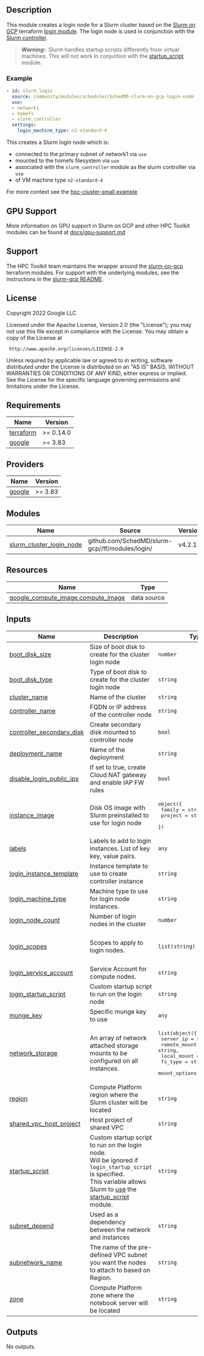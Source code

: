 ## Description

This module creates a login node for a Slurm cluster based on the
[Slurm on GCP][slurm-on-gcp] terraform [login module][login-module]. The login
node is used in conjunction with the
[Slurm controller](../SchedMD-slurm-on-gcp-controller).

> **_Warning:_**: Slurm handles startup scripts differently from virtual
> machines. This will not work in conjuntion with the
> [startup_script](../../../scripts/startup-script/README.md) module.

[login-module]: https://github.com/SchedMD/slurm-gcp/tree/master/tf/modules/login

### Example

```yaml
- id: slurm_login
  source: community/modules/scheduler/SchedMD-slurm-on-gcp-login-node
  use:
  - network1
  - homefs
  - slurm_controller
  settings:
    login_machine_type: n2-standard-4
```

This creates a Slurm login node which is:

* connected to the primary subnet of network1 via `use`
* mounted to the homefs filesystem via `use`
* associated with the `slurm_controller` module as the slurm controller via
  `use`
* of VM machine type `n2-standard-4`

For more context see the
[hpc-cluster-small example](../../../../examples/hpc-cluster-small.yaml)

## GPU Support

More information on GPU support in Slurm on GCP and other HPC Toolkit modules
can be found at [docs/gpu-support.md](../../../../docs/gpu-support.md)

## Support
The HPC Toolkit team maintains the wrapper around the [slurm-on-gcp] terraform
modules. For support with the underlying modules, see the instructions in the
[slurm-gcp README][slurm-gcp-readme].

[slurm-on-gcp]: https://github.com/SchedMD/slurm-gcp
[slurm-gcp-readme]: https://github.com/SchedMD/slurm-gcp#slurm-on-google-cloud-platform

## License

<!-- BEGINNING OF PRE-COMMIT-TERRAFORM DOCS HOOK -->
Copyright 2022 Google LLC

Licensed under the Apache License, Version 2.0 (the "License");
you may not use this file except in compliance with the License.
You may obtain a copy of the License at

     http://www.apache.org/licenses/LICENSE-2.0

Unless required by applicable law or agreed to in writing, software
distributed under the License is distributed on an "AS IS" BASIS,
WITHOUT WARRANTIES OR CONDITIONS OF ANY KIND, either express or implied.
See the License for the specific language governing permissions and
limitations under the License.

## Requirements

| Name | Version |
|------|---------|
| <a name="requirement_terraform"></a> [terraform](#requirement\_terraform) | >= 0.14.0 |
| <a name="requirement_google"></a> [google](#requirement\_google) | >= 3.83 |

## Providers

| Name | Version |
|------|---------|
| <a name="provider_google"></a> [google](#provider\_google) | >= 3.83 |

## Modules

| Name | Source | Version |
|------|--------|---------|
| <a name="module_slurm_cluster_login_node"></a> [slurm\_cluster\_login\_node](#module\_slurm\_cluster\_login\_node) | github.com/SchedMD/slurm-gcp//tf/modules/login/ | v4.2.1 |

## Resources

| Name | Type |
|------|------|
| [google_compute_image.compute_image](https://registry.terraform.io/providers/hashicorp/google/latest/docs/data-sources/compute_image) | data source |

## Inputs

| Name | Description | Type | Default | Required |
|------|-------------|------|---------|:--------:|
| <a name="input_boot_disk_size"></a> [boot\_disk\_size](#input\_boot\_disk\_size) | Size of boot disk to create for the cluster login node | `number` | `20` | no |
| <a name="input_boot_disk_type"></a> [boot\_disk\_type](#input\_boot\_disk\_type) | Type of boot disk to create for the cluster login node | `string` | `"pd-standard"` | no |
| <a name="input_cluster_name"></a> [cluster\_name](#input\_cluster\_name) | Name of the cluster | `string` | `null` | no |
| <a name="input_controller_name"></a> [controller\_name](#input\_controller\_name) | FQDN or IP address of the controller node | `string` | n/a | yes |
| <a name="input_controller_secondary_disk"></a> [controller\_secondary\_disk](#input\_controller\_secondary\_disk) | Create secondary disk mounted to controller node | `bool` | `false` | no |
| <a name="input_deployment_name"></a> [deployment\_name](#input\_deployment\_name) | Name of the deployment | `string` | n/a | yes |
| <a name="input_disable_login_public_ips"></a> [disable\_login\_public\_ips](#input\_disable\_login\_public\_ips) | If set to true, create Cloud NAT gateway and enable IAP FW rules | `bool` | `false` | no |
| <a name="input_instance_image"></a> [instance\_image](#input\_instance\_image) | Disk OS image with Slurm preinstalled to use for login node | <pre>object({<br>    family  = string,<br>    project = string<br>  })</pre> | <pre>{<br>  "family": "schedmd-slurm-21-08-8-hpc-centos-7",<br>  "project": "schedmd-slurm-public"<br>}</pre> | no |
| <a name="input_labels"></a> [labels](#input\_labels) | Labels to add to login instances. List of key key, value pairs. | `any` | `{}` | no |
| <a name="input_login_instance_template"></a> [login\_instance\_template](#input\_login\_instance\_template) | Instance template to use to create controller instance | `string` | `null` | no |
| <a name="input_login_machine_type"></a> [login\_machine\_type](#input\_login\_machine\_type) | Machine type to use for login node instances. | `string` | `"n2-standard-2"` | no |
| <a name="input_login_node_count"></a> [login\_node\_count](#input\_login\_node\_count) | Number of login nodes in the cluster | `number` | `1` | no |
| <a name="input_login_scopes"></a> [login\_scopes](#input\_login\_scopes) | Scopes to apply to login nodes. | `list(string)` | <pre>[<br>  "https://www.googleapis.com/auth/monitoring.write",<br>  "https://www.googleapis.com/auth/logging.write",<br>  "https://www.googleapis.com/auth/devstorage.read_only"<br>]</pre> | no |
| <a name="input_login_service_account"></a> [login\_service\_account](#input\_login\_service\_account) | Service Account for compute nodes. | `string` | `null` | no |
| <a name="input_login_startup_script"></a> [login\_startup\_script](#input\_login\_startup\_script) | Custom startup script to run on the login node | `string` | `null` | no |
| <a name="input_munge_key"></a> [munge\_key](#input\_munge\_key) | Specific munge key to use | `any` | `null` | no |
| <a name="input_network_storage"></a> [network\_storage](#input\_network\_storage) | An array of network attached storage mounts to be configured on all instances. | <pre>list(object({<br>    server_ip    = string,<br>    remote_mount = string,<br>    local_mount  = string,<br>    fs_type      = string,<br>  mount_options = string }))</pre> | `[]` | no |
| <a name="input_region"></a> [region](#input\_region) | Compute Platform region where the Slurm cluster will be located | `string` | n/a | yes |
| <a name="input_shared_vpc_host_project"></a> [shared\_vpc\_host\_project](#input\_shared\_vpc\_host\_project) | Host project of shared VPC | `string` | `null` | no |
| <a name="input_startup_script"></a> [startup\_script](#input\_startup\_script) | Custom startup script to run on the login node. <br>  Will be ignored if `login_startup_script` is specified.<br>  This variable allows Slurm to [use](https://github.com/GoogleCloudPlatform/hpc-toolkit/tree/main/modules#use-optional) the [startup\_script](https://github.com/GoogleCloudPlatform/hpc-toolkit/tree/main/modules/scripts/startup-script) module. | `string` | `null` | no |
| <a name="input_subnet_depend"></a> [subnet\_depend](#input\_subnet\_depend) | Used as a dependency between the network and instances | `string` | `""` | no |
| <a name="input_subnetwork_name"></a> [subnetwork\_name](#input\_subnetwork\_name) | The name of the pre-defined VPC subnet you want the nodes to attach to based on Region. | `string` | `null` | no |
| <a name="input_zone"></a> [zone](#input\_zone) | Compute Platform zone where the notebook server will be located | `string` | n/a | yes |

## Outputs

No outputs.
<!-- END OF PRE-COMMIT-TERRAFORM DOCS HOOK -->
